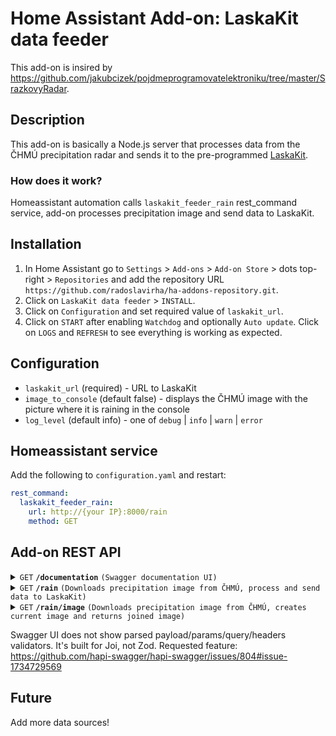 # Home Assistant Add-on: LaskaKit data feeder

This add-on is insired by https://github.com/jakubcizek/pojdmeprogramovatelektroniku/tree/master/SrazkovyRadar.

## Description

This add-on is basically a Node.js server that processes data from the ČHMÚ precipitation radar and sends it to the pre-programmed [LaskaKit](https://www.laskakit.cz/laskakit-interaktivni-mapa-cr-ws2812b/).

### How does it work?

Homeassistant automation calls `laskakit_feeder_rain` rest_command service, add-on processes precipitation image and send data to LaskaKit.

## Installation

1) In Home Assistant go to `Settings` > `Add-ons` > `Add-on Store` > dots top-right > `Repositories` and add the repository URL `https://github.com/radoslavirha/ha-addons-repository.git`.
2) Click on `LaskaKit data feeder` > `INSTALL`.
3) Click on `Configuration` and set required value of `laskakit_url`.
4) Click on `START` after enabling `Watchdog` and optionally `Auto update`. Click on `LOGS` and `REFRESH` to see everything is working as expected.

## Configuration

- `laskakit_url` (required) - URL to LaskaKit
- `image_to_console` (default false) - displays the ČHMÚ image with the picture where it is raining in the console
- `log_level` (default info) - one of `debug` | `info` | `warn` | `error`

## Homeassistant service

Add the following to `configuration.yaml` and restart:

```yaml
rest_command:
  laskakit_feeder_rain:
    url: http://{your IP}:8000/rain
    method: GET
```

## Add-on REST API

<details>
  <summary><code>GET</code> <code><b>/documentation</b></code> <code>(Swagger documentation UI)</code></summary>
</details>

<details>
  <summary><code>GET</code> <code><b>/rain</b></code> <code>(Downloads precipitation image from ČHMÚ, process and send data to LaskaKit)</code></summary>

Query Parameters

> | name        | type      | data type | default | description                                 |
> |-------------|-----------|-----------|---------|---------------------------------------------|
> | pixelBuffer | optional  | int       | 0       | Pixel buffer around the city                |

Responses

> | http code     | content-type              | response                          |
> |---------------|---------------------------|-----------------------------------|
> | `200`         | `application/json`        | Array of cities sent to LaskaKit  |
> | `400`         | `application/json`        | Boom error                        |

Example cURL

> ```javascript
> curl -X GET http://0.0.0.0:8000/rain
> curl -X GET http://0.0.0.0:8000/rain?pixelBuffer=5
> ```

</details>

<details>
  <summary><code>GET</code> <code><b>/rain/image</b></code> <code>(Downloads precipitation image from ČHMÚ, creates current image and returns joined image)</code></summary>

Query Parameters

> | name        | type      | data type | default | description                                 |
> |-------------|-----------|-----------|---------|---------------------------------------------|
> | pixelBuffer | optional  | int       | 0       | Pixel buffer around the city                |

Responses

> | http code     | content-type              | response                            |
> |---------------|---------------------------|-------------------------------------|
> | `200`         | `image/png`               | Radar and current conditions image  |
> | `400`         | `application/json`        | Boom error                          |

Example cURL

> ```javascript
> curl -X GET http://0.0.0.0:8000/rain/image
> curl -X GET http://0.0.0.0:8000/rain/image?pixelBuffer=5
> ```

</details>

Swagger UI does not show parsed payload/params/query/headers validators. It's built for Joi, not Zod. Requested feature: https://github.com/hapi-swagger/hapi-swagger/issues/804#issue-1734729569

## Future

Add more data sources!
